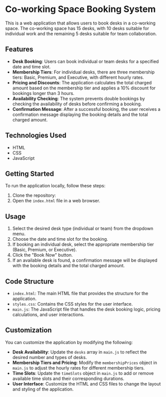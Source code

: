 # Co-working Space Booking System

This is a web application that allows users to book desks in a co-working space. The co-working space has 15 desks, with 10 desks suitable for individual work and the remaining 5 desks suitable for team collaboration.

## Features

- **Desk Booking**: Users can book individual or team desks for a specified date and time slot.
- **Membership Tiers**: For individual desks, there are three membership tiers: Basic, Premium, and Executive, with different hourly rates.
- **Pricing and Discounts**: The application calculates the total charged amount based on the membership tier and applies a 10% discount for bookings longer than 3 hours.
- **Availability Checking**: The system prevents double bookings by checking the availability of desks before confirming a booking.
- **Confirmation Message**: After a successful booking, the user receives a confirmation message displaying the booking details and the total charged amount.

## Technologies Used

- HTML
- CSS
- JavaScript

## Getting Started

To run the application locally, follow these steps:

1. Clone the repository:
2. Open the `index.html` file in a web browser.

## Usage

1. Select the desired desk type (individual or team) from the dropdown menu.
2. Choose the date and time slot for the booking.
3. If booking an individual desk, select the appropriate membership tier (Basic, Premium, or Executive).
4. Click the "Book Now" button.
5. If an available desk is found, a confirmation message will be displayed with the booking details and the total charged amount.

## Code Structure

- `index.html`: The main HTML file that provides the structure for the application.
- `styles.css`: Contains the CSS styles for the user interface.
- `main.js`: The JavaScript file that handles the desk booking logic, pricing calculations, and user interactions.

## Customization

You can customize the application by modifying the following:

- **Desk Availability**: Update the `desks` array in `main.js` to reflect the desired number and types of desks.
- **Membership Tiers and Pricing**: Modify the `membershipPrices` object in `main.js` to adjust the hourly rates for different membership tiers.
- **Time Slots**: Update the `timeSlots` object in `main.js` to add or remove available time slots and their corresponding durations.
- **User Interface**: Customize the HTML and CSS files to change the layout and styling of the application.

